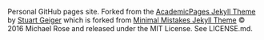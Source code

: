 Personal GitHub pages site. Forked from the [AcademicPages Jekyll Theme](https://github.com/academicpages/academicpages.github.io) by [Stuart Geiger](https://github.com/staeiou) which is forked from [Minimal Mistakes Jekyll Theme](https://mmistakes.github.io/minimal-mistakes/) © 2016 Michael Rose and released under the MIT License. See LICENSE.md.


